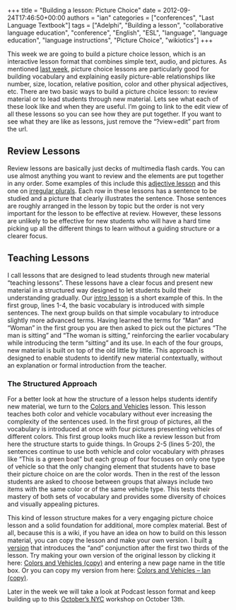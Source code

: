 +++
title = "Building a lesson: Picture Choice"
date = 2012-09-24T17:46:50+00:00
authors = "ian"
categories = ["conferences", "Last Language Textbook"]
tags = ["Adelphi", "Building a lesson", "collaborative language education", "conference", "English", "ESL", "language", "language education", "language instructions", "Picture Choice", "wikiotics"]
+++

This week we are going to build a picture choice lesson, which is an interactive lesson format that combines simple text, audio, and pictures. As mentioned [last week](/blog/2012/09/building-a-lesson-the-lesson-types/), picture choice lessons are particularly good for building vocabulary and explaining easily picture-able relationships like number, size, location, relative position, color and other physical adjectives, etc. There are two basic ways to build a picture choice lesson: to review material or to lead students through new material. Lets see what each of these look like and when they are useful. I’m going to link to the edit view of all these lessons so you can see how they are put together. If you want to see what they are like as lessons, just remove the “?view=edit” part from the url.

## Review Lessons

Review lessons are basically just decks of multimedia flash cards. You can use almost anything you want to review and the elements are put together in any order. Some examples of this include this [adjective lesson](/en/Adjectives_exercise) and this one on [irregular plurals](/user/jeremiad/Irregular_Plurals). Each row in these lessons has a sentence to be studied and a picture that clearly illustrates the sentence. Those sentences are roughly arranged in the lesson by topic but the order is not very important for the lesson to be effective at review. However, these lessons are unlikely to be effective for new students who will have a hard time picking up all the different things to learn without a guiding structure or a clearer focus.

## Teaching Lessons

I call lessons that are designed to lead students through new material “teaching lessons”. These lessons have a clear focus and present new material in a structured way designed to let students build their understanding gradually. Our [intro lesson](/en/Introduction) is a short example of this. In the first group, lines 1-4, the basic vocabulary is introduced with simple sentences. The next group builds on that simple vocabulary to introduce slightly more advanced terms. Having learned the terms for “Man” and “Woman” in the first group you are then asked to pick out the pictures “The man is sitting” and “The woman is sitting,” reinforcing the earlier vocabulary while introducing the term “sitting” and its use. In each of the four groups, new material is built on top of the old little by little. This approach is designed to enable students to identify new material contextually, without an explanation or formal introduction from the teacher.

### The Structured Approach

For a better look at how the structure of a lesson helps students identify new material, we turn to the [Colors and Vehicles](/user/steveska/colors_and_vehicles) lesson. This lesson teaches both color and vehicle vocabulary without ever increasing the complexity of the sentences used. In the first group of pictures, all the vocabulary is introduced at once with four pictures presenting vehicles of different colors. This first group looks much like a review lesson but from here the structure starts to guide things. In Groups 2-5 (lines 5-20), the sentences continue to use both vehicle and color vocabulary with phrases like “This is a green boat” but each group of four focuses on only one type of vehicle so that the only changing element that students have to base their picture choice on are the color words. Then in the rest of the lesson students are asked to choose between groups that always include two items with the same color or of the same vehicle type. This tests their mastery of both sets of vocabulary and provides some diversity of choices and visually appealing pictures.

This kind of lesson structure makes for a very engaging picture choice lesson and a solid foundation for additional, more complex material. Best of all, because this is a wiki, if you have an idea on how to build on this lesson material, you can copy the lesson and make your own version. I built [a version](/user/ian/colors_and_vehicles) that introduces the “and” conjunction after the first two thirds of the lesson. Try making your own version of the original lesson by clicking it here: [Colors and Vehicles (copy)](https://web.archive.org/web/20160325183752/https://wikiotics.org/user/steveska/colors_and_vehicles?view=copy) and entering a new page name in the title box. Or you can copy my version from here: [Colors and Vehicles – Ian (copy)](https://web.archive.org/web/20160325183752/https://wikiotics.org/user/ian/colors_and_vehicles?view=edit).

Later in the week we will take a look at Podcast lesson format and keep building up to this [October’s NYC](/blog/2012/09/workshop-and-dimsum/) workshop on October 13th.

